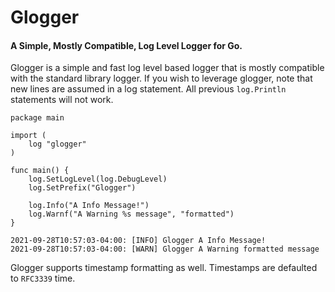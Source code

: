 # Glogger
#### A Simple, Mostly Compatible, Log Level Logger for Go.

Glogger is a simple and fast log level based logger that is mostly compatible with the standard library logger. If you 
wish to leverage glogger, note that new lines are assumed in a log statement. All previous `log.Println` statements will
not work.

```
package main

import (
	log "glogger"
)

func main() {
	log.SetLogLevel(log.DebugLevel)
	log.SetPrefix("Glogger")

	log.Info("A Info Message!")
	log.Warnf("A Warning %s message", "formatted")
}
```
```
2021-09-28T10:57:03-04:00: [INFO] Glogger A Info Message!
2021-09-28T10:57:03-04:00: [WARN] Glogger A Warning formatted message
```

Glogger supports timestamp formatting as well. Timestamps are defaulted to `RFC3339` time.
